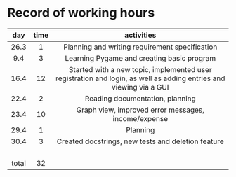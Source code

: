 # Record of working hours

|  day  | time |                                                     activities                                                     |
|:-----:|:----:|:------------------------------------------------------------------------------------------------------------------:|
| 26.3  |  1   |                                   Planning and writing requirement specification                                   |
|  9.4  |  3   |                                     Learning Pygame and creating basic program                                     |
| 16.4  |  12  | Started with a new topic, implemented user registration and login, as well as adding entries and viewing via a GUI |
| 22.4  |  2   |                                          Reading documentation, planning                                           |
| 23.4  |  10  |                                Graph view, improved error messages, income/expense                                 |
| 29.4  |  1   |                                                      Planning                                                      |
| 30.4  |  3   |                                 Created docstrings, new tests and deletion feature                                 |
|       |      |                                                                                                                    |
|       |      |                                                                                                                    |
|       |      |                                                                                                                    |
|       |      |                                                                                                                    |
| total |  32  |                                                                                                                    | 
